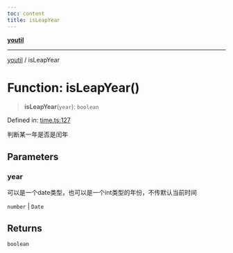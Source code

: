 ```yaml
---
toc: content
title: isLeapYear
---
```

[**youtil**](../README.md)

***

[youtil](../globals.md) / isLeapYear

# Function: isLeapYear()

> **isLeapYear**(`year`): `boolean`

Defined in: [time.ts:127](https://github.com/sxei/youtil/blob/694ab8493a838606110abf86b5e5d35bb7326cbe/src/time.ts#L127)

判断某一年是否是闰年

## Parameters

### year

可以是一个date类型，也可以是一个int类型的年份，不传默认当前时间

`number` | `Date`

## Returns

`boolean`
